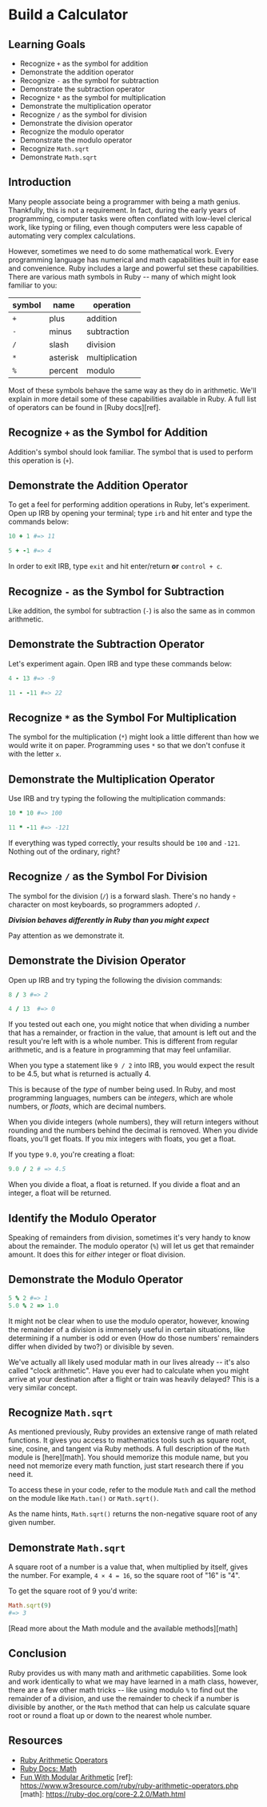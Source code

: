 # Build a Calculator

## Learning Goals

- Recognize `+` as the symbol for addition
- Demonstrate the addition operator
- Recognize `-` as the symbol for subtraction
- Demonstrate the subtraction operator
- Recognize `*` as the symbol for multiplication
- Demonstrate the multiplication operator
- Recognize `/` as the symbol for division
- Demonstrate the division operator
- Recognize the modulo operator
- Demonstrate the modulo operator
- Recognize `Math.sqrt`
- Demonstrate `Math.sqrt`

## Introduction

Many people associate being a programmer with being a math genius. Thankfully,
this is not a requirement. In fact, during the early years of programming,
computer tasks were often conflated with low-level clerical work, like typing
or filing, even though computers were less capable of automating very complex
calculations.

However, sometimes we need to do some mathematical work. Every programming
language has numerical and math capabilities built in for ease and convenience.
Ruby includes a large and powerful set these capabilities.  There are various
math symbols in Ruby -- many of which might look familiar to you:

| symbol | name     | operation |
|--------|----------|-----------|
| `+`    | plus     | addition |
| `-`    | minus    | subtraction |
| `/`    | slash    | division |
| `*`    | asterisk | multiplication |
| `%`    | percent  | modulo |

Most of these symbols behave the same way as they do in arithmetic. We'll
explain in more detail some of these capabilities available in Ruby. A full
list of operators can be found in [Ruby docs][ref].

## Recognize `+` as the Symbol for Addition

Addition's symbol should look familiar. The symbol that is used to perform this
operation is (`+`).

## Demonstrate the Addition Operator

To get a feel for performing addition operations in Ruby, let's experiment. Open
up IRB by opening your terminal; type `irb` and hit enter and type the commands
below:

```ruby
10 + 1 #=> 11
```

```ruby
5 + -1 #=> 4
```

In order to exit IRB, type `exit` and hit enter/return **or** `control + c`.

## Recognize `-` as the Symbol for Subtraction

Like addition, the symbol for subtraction (`-`) is also the same as in common
arithmetic.

## Demonstrate the Subtraction Operator

Let's experiment again. Open IRB and type these commands below:

```ruby
4 - 13 #=> -9
```

```ruby
11 - -11 #=> 22
```

## Recognize `*` as the Symbol For Multiplication

The symbol for the multiplication (`*`) might look a little different
than how we would write it on paper. Programming uses `*` so that we don't
confuse it with the letter `x`.

## Demonstrate the Multiplication Operator

Use IRB and try typing the following the multiplication commands:

```ruby
10 * 10 #=> 100
```

```ruby
11 * -11 #=> -121
```

If everything was typed correctly, your results should be `100` and `-121`.
Nothing out of the ordinary, right?


## Recognize `/` as the Symbol For Division

The symbol for the division (`/`) is a forward slash. There's no handy `÷`
character on most keyboards, so programmers adopted `/`.

***Division behaves differently in Ruby than you might expect***

Pay attention as we demonstrate it.

## Demonstrate the Division Operator

Open up IRB and try typing the following the division commands:

```ruby
8 / 3 #=> 2
```
```ruby
4 / 13  #=> 0
```

If you tested out each one, you might notice that when dividing a number that
has a remainder, or fraction in the value, that amount is left out and the
result you're left with is a whole number. This is different from regular
arithmetic, and is a feature in programming that may feel unfamiliar.

When you type a statement like `9 / 2` into IRB, you would expect the result to
be 4.5, but what is returned is actually 4.

This is because of the _type_ of number being used. In Ruby, and most
programming languages, numbers can be _integers_, which are whole numbers, or
_floats_, which are decimal numbers.

When you divide integers (whole numbers), they will return integers without
rounding and the numbers behind the decimal is removed. When you divide floats,
you'll get floats. If you mix integers with floats, you get a float.

If you type `9.0`, you're creating a float:

```ruby
9.0 / 2 # => 4.5
```
When you divide a float, a float is returned. If you divide a float and an
integer, a float will be returned.

## Identify the Modulo Operator

Speaking of remainders from division, sometimes it's very handy to know about
the remainder. The modulo operator (`%`) will let us get that remainder amount.
It does this for _either_ integer or float division.

## Demonstrate the Modulo Operator

```ruby
5 % 2 #=> 1
5.0 % 2 => 1.0
```

It might not be clear when to use the modulo operator, however, knowing the
remainder of a division is immensely useful in certain situations, like
determining if a number is odd or even (How do those numbers' remainders differ
when divided by two?) or divisible by seven.

We've actually all likely used modular math in our lives already -- it's also
called "clock arithmetic". Have you ever had to calculate when you might arrive
at your destination after a flight or train was heavily delayed? This is a very
similar concept.

## Recognize `Math.sqrt`

As mentioned previously, Ruby provides an extensive range of math related
functions. It gives you access to mathematics tools such as square root, sine,
cosine, and tangent via Ruby methods. A full description of the `Math` module
is [here][math]. You should memorize this module name, but you need not
memorize every math function, just start research there if you need it.

To access these in your code, refer to the module `Math` and call the method on
the module like `Math.tan()` or `Math.sqrt()`.

As the name hints, `Math.sqrt()` returns the non-negative square root of any
given number.

## Demonstrate `Math.sqrt`

A square root of a number is a value that, when multiplied by itself, gives the
number. For example, `4 × 4 = 16`, so the square root of "16" is "4".

To get the square root of 9 you'd write:

```ruby
Math.sqrt(9)
#=> 3
```

[Read more about the Math module and the available methods][math]

## Conclusion

Ruby provides us with many math and arithmetic capabilities. Some look and work
identically to what we may have learned in a math class, however, there are a
few other math tricks -- like using modulo `%` to find out the remainder of a
division, and use the remainder to check if a number is divisible by another, or
the `Math` method that can help us calculate square root or round a float up or
down to the nearest whole number.

## Resources

- [Ruby Arithmetic Operators](https://www.w3resource.com/ruby/ruby-arithmetic-operators.php)
- [Ruby Docs: Math](https://ruby-doc.org/core-2.3.0/Math.html)
- [Fun With Modular Arithmetic](https://betterexplained.com/articles/fun-with-modular-arithmetic/)
[ref]: https://www.w3resource.com/ruby/ruby-arithmetic-operators.php
[math]: https://ruby-doc.org/core-2.2.0/Math.html
